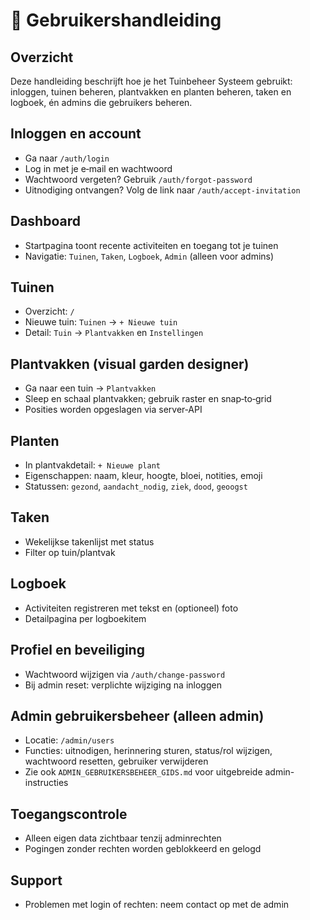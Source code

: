 # 📘 Gebruikershandleiding

## Overzicht
Deze handleiding beschrijft hoe je het Tuinbeheer Systeem gebruikt: inloggen, tuinen beheren, plantvakken en planten beheren, taken en logboek, én admins die gebruikers beheren.

## Inloggen en account
- Ga naar `/auth/login`
- Log in met je e‑mail en wachtwoord
- Wachtwoord vergeten? Gebruik `/auth/forgot-password`
- Uitnodiging ontvangen? Volg de link naar `/auth/accept-invitation`

## Dashboard
- Startpagina toont recente activiteiten en toegang tot je tuinen
- Navigatie: `Tuinen`, `Taken`, `Logboek`, `Admin` (alleen voor admins)

## Tuinen
- Overzicht: `/`
- Nieuwe tuin: `Tuinen` → `+ Nieuwe tuin`
- Detail: `Tuin` → `Plantvakken` en `Instellingen`

## Plantvakken (visual garden designer)
- Ga naar een tuin → `Plantvakken`
- Sleep en schaal plantvakken; gebruik raster en snap‑to‑grid
- Posities worden opgeslagen via server‑API

## Planten
- In plantvakdetail: `+ Nieuwe plant`
- Eigenschappen: naam, kleur, hoogte, bloei, notities, emoji
- Statussen: `gezond`, `aandacht_nodig`, `ziek`, `dood`, `geoogst`

## Taken
- Wekelijkse takenlijst met status
- Filter op tuin/plantvak

## Logboek
- Activiteiten registreren met tekst en (optioneel) foto
- Detailpagina per logboekitem

## Profiel en beveiliging
- Wachtwoord wijzigen via `/auth/change-password`
- Bij admin reset: verplichte wijziging na inloggen

## Admin gebruikersbeheer (alleen admin)
- Locatie: `/admin/users`
- Functies: uitnodigen, herinnering sturen, status/rol wijzigen, wachtwoord resetten, gebruiker verwijderen
- Zie ook `ADMIN_GEBRUIKERSBEHEER_GIDS.md` voor uitgebreide admin-instructies

## Toegangscontrole
- Alleen eigen data zichtbaar tenzij adminrechten
- Pogingen zonder rechten worden geblokkeerd en gelogd

## Support
- Problemen met login of rechten: neem contact op met de admin